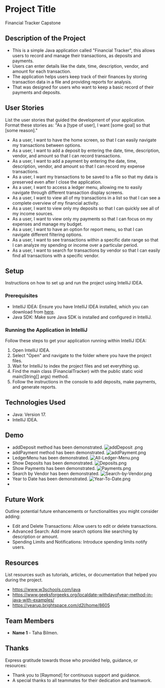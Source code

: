 # Project Title

Financial Tracker Capstone

## Description of the Project

- This is a simple Java application called "Financial Tracker", this allows users to record and manage their transactions, as deposits and payments. 
- Users can enter details like the date, time, description, vendor, and amount for each transaction. 
- The application helps users keep track of their finances by storing transaction data in a file and providing reports for analysis.
- That was designed for users who want to keep a basic record of their payments and deposits.

## User Stories

List the user stories that guided the development of your application. Format these stories as: "As a [type of user], I want [some goal] so that [some reason]."

- As a user, I want to have the home screen, so that I can easily navigate my transactions between options.
- As a user, I want to add a deposit by entering the date, time, description, vendor, and amount so that I can record transactions.
- As a user, I want to add a payment by entering the date, time, description, vendor, and amount so that I can record my expense transactions.
- As a user, I want my transactions to be saved to a file so that my data is preserved even after I close the application.
- As a user, I want to access a ledger menu, allowing me to easily navigate through different transaction display screens.
- As a user, I want to view all of my transactions in a list so that I can see a complete overview of my financial activity.
- As a user, I want to view only my deposits so that I can quickly see all of my income sources.
- As a user, I want to view only my payments so that I can focus on my expenses and manage my budget.
- As a user, I want to have an option for report menu, so that I can navigate different filtering options.
- As a user, I want to see transactions within a specific date range so that I can analyze my spending or income over a particular period.
- As a user, I want to search for transactions by vendor so that I can easily find all transactions with a specific vendor.
## Setup

Instructions on how to set up and run the project using IntelliJ IDEA.

### Prerequisites

- IntelliJ IDEA: Ensure you have IntelliJ IDEA installed, which you can download from [here](https://www.jetbrains.com/idea/download/).
- Java SDK: Make sure Java SDK is installed and configured in IntelliJ.

### Running the Application in IntelliJ

Follow these steps to get your application running within IntelliJ IDEA:

1. Open IntelliJ IDEA.
2. Select "Open" and navigate to the folder where you have the project files.
3. Wait for IntelliJ to index the project files and set everything up.
4. Find the main class (FinancialTracker) with the public static void main(String[] args) method.
5. Follow the instructions in the console to add deposits, make payments, and generate reports.

## Technologies Used

- Java: Version 17.
- IntelliJ IDEA.


## Demo

- addDeposit method has been demonstrated. ![addDeposit .png](imgs/addDeposit%20.png)
- addPayment method has been demonstrated. ![addPayment.png](imgs/addPayment.png)
- LedgerMenu has been demonstrated. ![All-Ledger-Menu.png](imgs/All-Ledger-Menu.png)
- Show Deposits has been demonstrated. ![Deposits.png](imgs/Deposits.png)
- Show Payments has been demonstrated. ![Payments.png](imgs/Payments.png)
- Search by Vendor has been demonstrated. ![Search-by-Vendor.png](imgs/Search-by-Vendor.png)
- Year to Date has been demonstrated. ![Year-To-Date.png](imgs/Year-To-Date.png)
- 
## Future Work

Outline potential future enhancements or functionalities you might consider adding:

- Edit and Delete Transactions: Allow users to edit or delete transactions.
- Advanced Search: Add more search options like searching by description or amount.
- Spending Limits and Notifications: Introduce spending limits notify users.

## Resources

List resources such as tutorials, articles, or documentation that helped you during the project.

- https://www.w3schools.com/java
- https://www.geeksforgeeks.org/localdate-withdayofyear-method-in-java-with-examples/
- https://yearup.brightspace.com/d2l/home/8605


## Team Members

- **Name 1** - Taha Bilmen.

## Thanks

Express gratitude towards those who provided help, guidance, or resources:

- Thank you to [Raymond] for continuous support and guidance.
- A special thanks to all teammates for their dedication and teamwork.